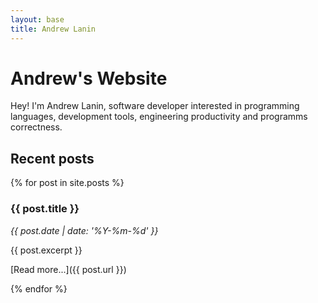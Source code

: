 ```yaml
---
layout: base
title: Andrew Lanin
---
```


# Andrew's Website

Hey! I'm Andrew Lanin, software developer interested in programming languages, development tools, engineering productivity and programms correctness.


## Recent posts

{% for post in site.posts %}

### {{ post.title }}

*{{ post.date | date: '%Y-%m-%d' }}*

{{ post.excerpt }}

[Read more...]({{ post.url }})

{% endfor %}
